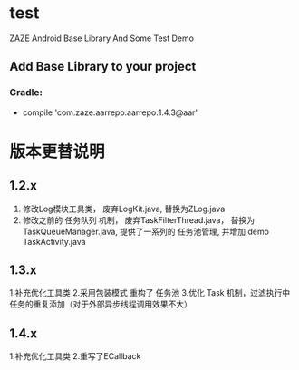 # test
ZAZE Android Base Library And Some Test Demo


## Add Base Library to your project
### Gradle:
-    compile 'com.zaze.aarrepo:aarrepo:1.4.3@aar'




# 版本更替说明

## 1.2.x

1. 修改Log模块工具类， 废弃LogKit.java, 替换为ZLog.java
2. 修改之前的 任务队列 机制， 废弃TaskFilterThread.java， 替换为 TaskQueueManager.java, 提供了一系列的 任务池管理,
并增加 demo  TaskActivity.java


## 1.3.x
1.补充优化工具类
2.采用包装模式 重构了 任务池
3.优化 Task 机制，过滤执行中任务的重复添加（对于外部异步线程调用效果不大）


## 1.4.x
1.补充优化工具类
2.重写了ECallback


